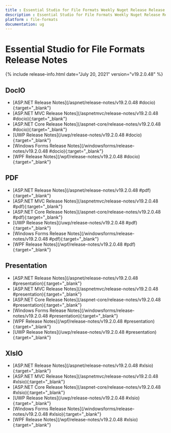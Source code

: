 ```yaml
---
title : Essential Studio for File Formats Weekly Nuget Release Release Notes  
description : Essential Studio for File Formats Weekly Nuget Release Release Notes  
platform : file-formats
documentation: ug
---
```


# Essential Studio for File Formats  Release Notes  

{% include release-info.html date="July 20, 2021" version="v19.2.0.48" %} 

## DocIO

* [ASP.NET Release Notes](/aspnet/release-notes/v19.2.0.48
#docio){:target="_blank"}
* [ASP.NET MVC Release Notes](/aspnetmvc/release-notes/v19.2.0.48
#docio){:target="_blank"}
* [ASP.NET Core Release Notes](/aspnet-core/release-notes/v19.2.0.48
#docio){:target="_blank"}
* [UWP Release Notes](/uwp/release-notes/v19.2.0.48
#docio){:target="_blank"}
* [Windows Forms Release Notes](/windowsforms/release-notes/v19.2.0.48
#docio){:target="_blank"}
* [WPF Release Notes](/wpf/release-notes/v19.2.0.48
#docio){:target="_blank"}


## PDF

* [ASP.NET Release Notes](/aspnet/release-notes/v19.2.0.48
#pdf){:target="_blank"}
* [ASP.NET MVC Release Notes](/aspnetmvc/release-notes/v19.2.0.48
#pdf){:target="_blank"}
* [ASP.NET Core Release Notes](/aspnet-core/release-notes/v19.2.0.48
#pdf){:target="_blank"}
* [UWP Release Notes](/uwp/release-notes/v19.2.0.48
#pdf){:target="_blank"}
* [Windows Forms Release Notes](/windowsforms/release-notes/v19.2.0.48
#pdf){:target="_blank"}
* [WPF Release Notes](/wpf/release-notes/v19.2.0.48
#pdf){:target="_blank"}


## Presentation

* [ASP.NET Release Notes](/aspnet/release-notes/v19.2.0.48
#presentation){:target="_blank"}
* [ASP.NET MVC Release Notes](/aspnetmvc/release-notes/v19.2.0.48
#presentation){:target="_blank"}
* [ASP.NET Core Release Notes](/aspnet-core/release-notes/v19.2.0.48
#presentation){:target="_blank"}
* [Windows Forms Release Notes](/windowsforms/release-notes/v19.2.0.48
#presentation){:target="_blank"}
* [WPF Release Notes](/wpf/release-notes/v19.2.0.48
#presentation){:target="_blank"}
* [UWP Release Notes](/uwp/release-notes/v19.2.0.48
#presentation){:target="_blank"}




## XlsIO

* [ASP.NET Release Notes](/aspnet/release-notes/v19.2.0.48
#xlsio){:target="_blank"}
* [ASP.NET MVC Release Notes](/aspnetmvc/release-notes/v19.2.0.48
#xlsio){:target="_blank"}
* [ASP.NET Core Release Notes](/aspnet-core/release-notes/v19.2.0.48
#xlsio){:target="_blank"}
* [UWP Release Notes](/uwp/release-notes/v19.2.0.48
#xlsio){:target="_blank"}
* [Windows Forms Release Notes](/windowsforms/release-notes/v19.2.0.48
#xlsio){:target="_blank"}
* [WPF Release Notes](/wpf/release-notes/v19.2.0.48
#xlsio){:target="_blank"}